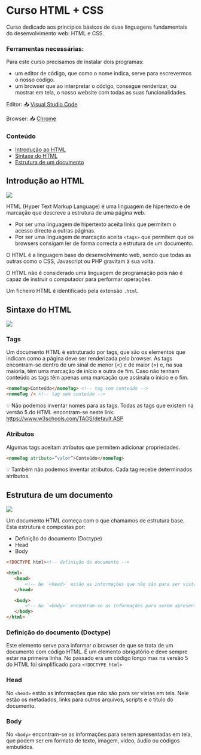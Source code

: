 # Curso HTML + CSS

Curso dedicado aos princípios básicos de duas linguagens fundamentais do desenvolvimento web: HTML e CSS.

### Ferramentas necessárias:

Para este curso precisamos de instalar dois programas:

- um editor de código, que como o nome indica, serve para escrevermos o nosso código.
- um browser que ao interpretar o código, consegue renderizar, ou mostrar em tela, o nosso website com todas as suas funcionalidades.

Editor: 📥 [Visual Studio Code](https://code.visualstudio.com/)

Browser: 📥 [Chrome](https://www.google.pt/intl/pt-PT/chrome/)

### Conteúdo

- [Introdução ao HTML](#introdução-ao-html)
- [Sintaxe do HTML](#sintaxe-do-html)
- [Estrutura de um documento](#estrutura-de-um-documento)

## Introdução ao HTML

[![](https://img.youtube.com/vi/LHLtiLr6oTM/maxresdefault.jpg)](https://www.youtube.com/watch?v=LHLtiLr6oTM)

HTML (Hyper Text Markup Language) é uma linguagem de hipertexto e de marcação que descreve a estrutura de uma página web.

- Por ser uma linguagem de hipertexto aceita links que permitem o acesso directo a outras páginas.
- Por ser uma linguagem de marcação aceita `<tags>` que permitem que os browsers consigam ler de forma correcta a estrutura de um documento.

O HTML é a linguagem base do desenvolvimento web, sendo que todas as outras como o CSS, Javascript ou PHP gravitam à sua volta.

O HTML não é considerado uma linguagem de programação pois não é capaz de instruir o computador para performar operações.

Um ficheiro HTML é identificado pela extensão `.html`.

## Sintaxe do HTML

[![](https://img.youtube.com/vi/Nc1l1oZEnqs/maxresdefault.jpg)](https://www.youtube.com/watch?v=Nc1l1oZEnqs)

### Tags

Um documento HTML é estruturado por tags, que são os elementos que indicam como a página deve ser renderizada pelo browser.
As tags encontram-se dentro de um sinal de menor (<) e de maior (>) e, na sua maioria, têm uma marcação de início e outra de fim. Caso não tenham conteúdo as tags têm apenas uma marcação que assinala o ínicio e o fim.

```HTML
<nomeTag>Conteúdo</nomeTag> <!-- tag com conteúdo -->
<nomeTag /> <!-- tag sem conteúdo -->
```

💡 Não podemos inventar nomes para as tags. Todas as tags que existem na versão 5 do HTML encontram-se neste link: https://www.w3schools.com/TAGS/default.ASP

### Atributos

Algumas tags aceitam atributos que permitem adicionar propriedades.

```HTML
<nomeTag atributo=”valor”>Conteúdo</nomeTag>
```

💡 Também não podemos inventar atributos. Cada tag recebe determinados atributos.

## Estrutura de um documento

[![](https://img.youtube.com/vi/uuiGQcAko0A/maxresdefault.jpg)](https://www.youtube.com/watch?v=uuiGQcAko0A)

Um documento HTML começa com o que chamamos de estrutura base. Esta estrutura é compostas por:

- Definição do documento (Doctype)
- Head
- Body

```HTML
<!DOCTYPE html><!-- definição do documento -->

<html>
   <head>
       <!-- No `<head>` estão as informações que não são para ser vistas em tela.  -->
   </head>

   <body>
       <!-- No `<body>` encontram-se as informações para serem apresentadas em tela. -->
   </body>
</html>
```

### Definição do documento (Doctype)

Este elemento serve para informar o browser de que se trata de um documento com código HTML. É um elemento obrigatório e deve sempre estar na primeira linha. No passado era um código longo mas na versão 5 do HTML foi simplificado para `<!DOCTYPE html>`

### Head

No `<head>` estão as informações que não são para ser vistas em tela. Nele estão os metadados, links para outros arquivos, scripts e o título do documento.

### Body

No `<body>` encontram-se as informações para serem apresentadas em tela, que podem ser em formato de texto, imagem, vídeo, áudio ou códigos embutidos.
